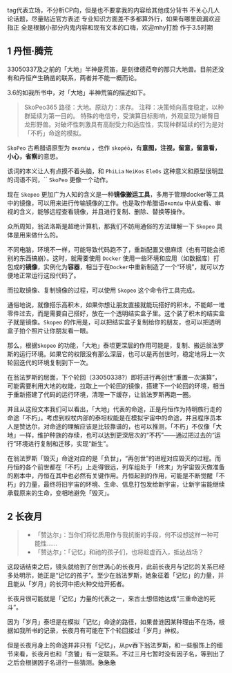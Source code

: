 
tag代表立场，不分析CP向，但是也不要拿我的内容给其他成分背书
不关心几人论话题，尽量贴近官方表述
专业知识方面差不多都算外行，如果有哪里疏漏欢迎指正
全是根据小部分内鬼内容和现有文本的口嗨，欢迎mhy打脸
作于3.5时期

## 1 丹恒·腾荒

33050337及之前的「大地」半神是荒笛，是刻律德菈夸的那只大地兽。目前还没有和丹恒产生确凿的联系，两者并不能一概而论。

3.6的如我所书中，对「大地」半神荒笛的描述如下。

> SkoPeo365
> 路径：大地。原动力：求存。
	注释：决策倾向高度稳定，以种群延续为第一目的。
	特殊的电信号，受演算目标影响，外观呈现为蜥臀目龙形野兽。对破坏性刺激具有高耐受力和适应性，实现种群延续的行为是对「不朽」命途的模拟。


`SkoPeo` 古希腊语原型为 `σκοπέω` ，也作 `skopéō`，有**意图，注视，留意，留意看，小心，省察**的意思。

该词的本义让人有点摸不着头脑，和 `PhiLia` `NeiKos` `EleOs` 这种意义和原型很明显的词语不同，``
`SkoPeo` 更像一个动作。

现在 `Skepeo` 更加广为人知的含义是一种**镜像搬运工具**，多用于管理docker等工具中的镜像，可以用来进行传输镜像的工作。也是取作希腊语`σκοπέω` 中从查看、审视的含义，能够远程查看镜像，并且进行复制、删除、替换等操作。

众所周知，翁法洛斯是超绝计算机，那我们不妨用通俗的方法理解一下 `Skopeo` 具体是用来做什么的。

不同电脑，环境不一样，可能导致代码跑不了，重新配置又很麻烦（也有可能会把别的东西搞崩）。这时，就需要使用 `Docker` 使用一些环境和应用（如数据库）打包成的**镜像**，实例化为**容器**，相当于在`Docker`中重新制造了一个“环境”，就可以方便地正常运行这段代码了。

而拉取镜像、复制镜像的过程，可以使用 `Skopeo` 这个命令行工具完成。

通俗地说，就像搭乐高积木，如果你想让朋友直接就能玩搭好的积木，不能邮一堆零件过去，而是需要自己搭好，放在一个透明结实盒子里。这个装了积木的结实盒子就是镜像。`Skopeo` 的作用是，可以把结实盒子复制给你的朋友，也可以把透明盒子拍个照片让你朋友看一眼。

那么，根据`Skopeo` 的功能，「大地」泰坦更深层的作用可能是，复制、搬运翁法罗斯的运行环境。如果它的权限没有那么深层，也可以是再创世时，稳定地将上一次轮回迭代的环境复制到下一次。

在翁法罗斯的层面，下个轮回（33050338?）即将进行再创世“重置一次演算”，可能需要利用大地的权能，拉取上一个轮回的镜像，搭建下一个轮回的环境，相当于重新搭建了代码的运行环境，清理一下缓存，让翁法罗斯再跑一圈。

并且从这段文本我们可以看出，「大地」代表的命途，正是丹恒作为持明族行走的命途「不朽」。考虑到权杖内部的泰坦权能是在模拟宇宙中的命途，并且程序员本人是赞达尔，对命途的理解应该是比较靠谱的，也可以推测，「不朽」不仅像「大地」一样，维护种族的存续，也可以达到更深层次的“不朽”——通过把过去的“运行”环境进行复制和迁移，实现“新生”。

在翁法罗斯「毁灭」命途对应的是「负世」，“再创世”的进程对应毁灭的过程。而丹恒的各个前世都在「不朽」上走得很远，列车组处于「终末」为宇宙毁灭做准备的剧本中，丹恒在其中也必然有关键作用。丹恒起到的作用，可能是不断觉醒「不朽」的力量，最终将旧宇宙的环境、生命、信息打包发给新宇宙，让新宇宙能继续承载原来的生命，变相地避免「毁灭」。

## 2 长夜月

> - 「赞达尔」：当你们将忆质用作与我抗衡的手段，何不设想这样一种可能性……
> - 「赞达尔」：「记忆」和祂的孩子们，也将趁虚而入，抵达战场？

这段话结束之后，镜头就给到了创世涡心的长夜月，此前长夜月与记忆的关系已经多处明示，她正是“记忆的孩子”。至少在翁法罗斯，她象征着「记忆」的力量，并且能从「岁月」的长河中把火种交给开拓者。

长夜月很可能就是「记忆」力量的代表之一，来古士想借她达成“三重命途的死斗”。

因为「岁月」泰坦是在模拟「记忆」命途的路径，如果昔涟因某种理由不在场，根据如我所书的记录，长夜月有可能在下个轮回接过「岁月」神权。

但是长夜月身上的命途并非只有「记忆」，从pv吞下翁法罗斯，和一些服饰上的细节来看，长夜月也和「贪饕」有一定联系。不过三月七暂时没有因子名，等到出了之后会根据因子名进行一些猜测。~~急急急~~

